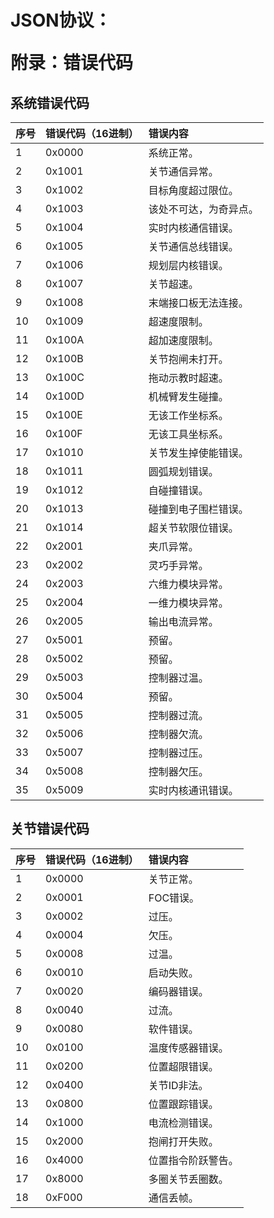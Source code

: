# <p class="hidden">JSON协议：</p>附录：错误代码

## 系统错误代码

|序号|错误代码（16进制）|错误内容|
|:--|:--|:--|
|1|0x0000|系统正常。|
|2|0x1001|关节通信异常。|
|3|0x1002|目标角度超过限位。|
|4|0x1003|该处不可达，为奇异点。|
|5|0x1004|实时内核通信错误。|
|6|0x1005|关节通信总线错误。|
|7|0x1006|规划层内核错误。|
|8|0x1007|关节超速。|
|9|0x1008|末端接口板无法连接。|
|10|0x1009|超速度限制。|
|11|0x100A|超加速度限制。|
|12|0x100B|关节抱闸未打开。|
|13|0x100C|拖动示教时超速。|
|14|0x100D|机械臂发生碰撞。|
|15|0x100E|无该工作坐标系。|
|16|0x100F|无该工具坐标系。|
|17|0x1010|关节发生掉使能错误。|
|18|0x1011|圆弧规划错误。|
|19|0x1012|自碰撞错误。|
|20|0x1013|碰撞到电子围栏错误。|
|21|0x1014|超关节软限位错误。|
|22|0x2001|夹爪异常。|
|23|0x2002|灵巧手异常。|
|24|0x2003|六维力模块异常。|
|25|0x2004|一维力模块异常。|
|26|0x2005|输出电流异常。|
|27|0x5001|预留。|
|28|0x5002|预留。|
|29|0x5003|控制器过温。|
|30|0x5004|预留。|
|31|0x5005|控制器过流。|
|32|0x5006|控制器欠流。|
|33|0x5007|控制器过压。|
|34|0x5008|控制器欠压。|
|35|0x5009|实时内核通讯错误。|

## 关节错误代码

|序号|错误代码（16进制）|错误内容|
|:--|:--|:--|
|1|0x0000|关节正常。|
|2|0x0001|FOC错误。|
|3|0x0002|过压。|
|4|0x0004|欠压。|
|5|0x0008|过温。|
|6|0x0010|启动失败。|
|7|0x0020|编码器错误。|
|8|0x0040|过流。|
|9|0x0080|软件错误。|
|10|0x0100|温度传感器错误。|
|11|0x0200|位置超限错误。|
|12|0x0400|关节ID非法。|
|13|0x0800|位置跟踪错误。|
|14|0x1000|电流检测错误。|
|15|0x2000|抱闸打开失败。|
|16|0x4000|位置指令阶跃警告。|
|17|0x8000|多圈关节丢圈数。|
|18|0xF000|通信丢帧。|
